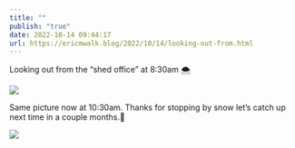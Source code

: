 ```yaml
---
title: ""
publish: "true"
date: 2022-10-14 09:44:17
url: https://ericmwalk.blog/2022/10/14/looking-out-from.html
---
```


Looking out from the “shed office” at 8:30am 🌨️

![](https://ericmwalk.blog/uploads/2022/56f0348f18.jpg)

Same picture now at 10:30am. Thanks for stopping by snow let’s catch up next time in a couple months.👋

![](https://ericmwalk.blog/uploads/2022/5b3dab18df.jpg)